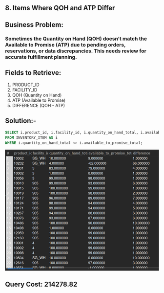 ## 8. Items Where QOH and ATP Differ
## Business Problem:
### Sometimes the Quantity on Hand (QOH) doesn’t match the Available to Promise (ATP) due to pending orders, reservations, or data discrepancies. This needs review for accurate fulfillment planning.

## Fields to Retrieve:

1. PRODUCT_ID
2. FACILITY_ID
3. QOH (Quantity on Hand)
4. ATP (Available to Promise)
5. DIFFERENCE (QOH - ATP)

## Solution:-
```sql
SELECT i.product_id, i.facility_id, i.quantity_on_hand_total, i.available_to_promise_total, (i.quantity_on_hand_total - i.available_to_promise_total) AS difference
FROM INVENTORY_ITEM AS i 
WHERE i.quantity_on_hand_total <> i.available_to_promise_total;

```
![alt text](image.png)

## Query Cost: 214278.82